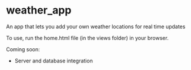 # weather_app
An app that lets you add your own weather locations for real time updates

To use, run the home.html file (in the views folder) in your browser. 

Coming soon: 
- Server and database integration
